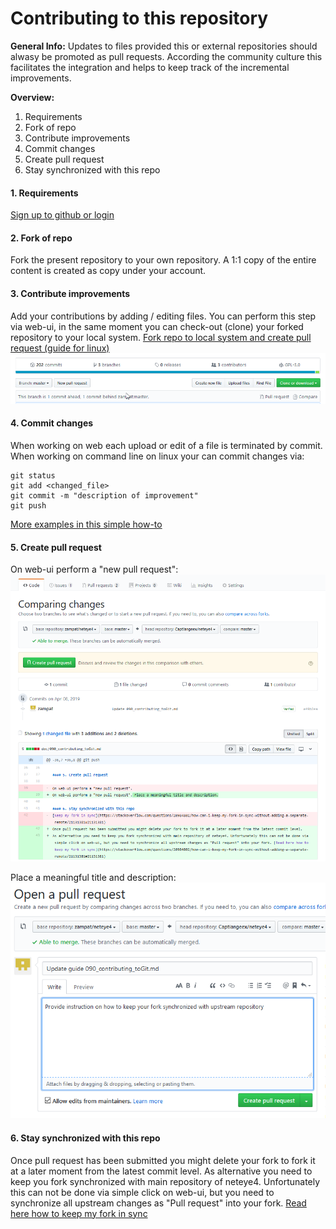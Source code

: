 # Contributing to this repository

__General Info:__ Updates to files provided this or external repositories should alwasy be promoted as pull requests. According the community culture this facilitates the integration and helps to keep track of the incremental improvements.

__Overview:__
1. Requirements
2. Fork of repo
3. Contribute improvements
4. Commit changes
5. Create pull request
6. Stay synchronized with this repo

#### 1. Requirements

[Sign up to github or login](https://github.com/join)

#### 2. Fork of repo

Fork the present repository to your own repository. A 1:1 copy of the entire content is created as copy under your account. 

#### 3. Contribute improvements 

Add your contributions by adding / editing files. You can perform this step via web-ui, in the same moment you can check-out (clone) your forked repository to your local system. [Fork repo to local system and create pull request (guide for linux)](https://help.github.com/en/articles/fork-a-repo)
![Create / edit files](./img/090_new_pull_request.png)

#### 4. Commit changes

When working on web each upload or edit of a file is terminated by commit. When working on command line on linux your can commit changes via:
```
git status
git add <changed_file>
git commit -m "description of improvement"
git push
```
[More examples in this simple how-to](https://help.github.com/en/articles/adding-a-file-to-a-repository-using-the-command-line)

#### 5. Create pull request

On web-ui perform a "new pull request":
![create pull request](./img/090_pull_request_compare.png)
 
Place a meaningful title and description:
![Create / edit files](./img/090_pull_request_create.png)


#### 6. Stay synchronized with this repo
Once pull request has been submitted you might delete your fork to fork it at a later moment from the latest commit level.
As alternative you need to keep you fork synchronized with main repository of neteye4. Unfortunately this can not be done via simple click on web-ui, but you need to synchronize all upstream changes as "Pull request" into your fork. [Read here how to keep my fork in sync](https://stackoverflow.com/questions/20984802/how-can-i-keep-my-fork-in-sync-without-adding-a-separate-remote/21131381#21131381)

